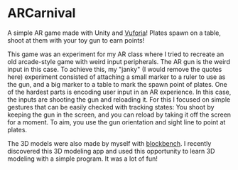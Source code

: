 # ARCarnival


A simple AR game made with Unity and [Vuforia](https://developer.vuforia.com/#)! Plates spawn on a table, shoot at them with your toy gun to earn points!

This game was an experiment for my AR class where I tried to recreate an old arcade-style game with weird input peripherals. The AR gun is the weird input in this case. To achieve this, my "janky" (I would remove the quotes here) experiment consisted of attaching a small marker to a ruler to use as the gun, and a big marker to a table to mark the spawn point of plates.
One of the hardest parts is encoding user input in an AR experience. In this case, the inputs are shooting the gun and reloading it. For this I focused on simple gestures that can be easily checked with tracking states: You shoot by keeping the gun in the screen, and you can reload by taking it off the screen for a moment. To aim, you use the gun orientation and sight line to point at plates.

The 3D models were also made by myself with [blockbench](https://www.blockbench.net). I recently discovered this 3D modeling app and used this opportunity to learn 3D modeling with a simple program. It was a lot of fun! 

